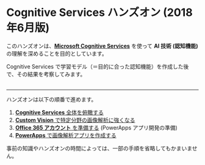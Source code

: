 # Cognitive Services ハンズオン (2018年6月版)

このハンズオンは、**[Microsoft Cognitive Services](https://microsoft.com/cognitive)** を使って **AI 技術 (認知機能)** の理解を深めることを目的としています。

Cognitive Services で学習モデル（＝目的に合った認知機能）を作成した後で、その結果を考察してみます。<br /><br />

---
ハンズオンは以下の順番で進めます。

1. [**Cognitive Services** 全体を俯瞰する](01_CognitiveServices.md)
2. [**Custom Vision** で特定分野の画像解析に強くなる](02_CustomVision.md)
3. [**Office 365 アカウント** を準備する](03_Office365Account.md) (PowerApps アプリ開発の準備)
4. [**PowerApps** で画像解析アプリを作成する](04_PowerApps.md)

事前の知識やハンズオンの時間によっては、一部の手順を省略してもかまいません。